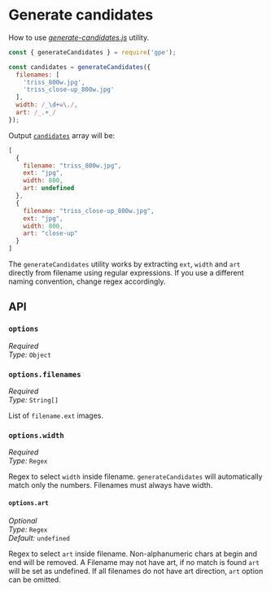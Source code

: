 # Generate candidates

How to use [*generate-candidates.js*](../lib/generate-candidates.js) utility.

```js
const { generateCandidates } = require('gpe');

const candidates = generateCandidates({
  filenames: [
    'triss_800w.jpg',
    'triss_close-up_800w.jpg'
  ],
  width: /_\d+w\./,
  art: /_.+_/
});
```

Output [`candidates`](api.md#optionscandidates) array will be:

```js
[
  {
    filename: "triss_800w.jpg",
    ext: "jpg",
    width: 800,
    art: undefined
  },
  {
    filename: "triss_close-up_800w.jpg",
    ext: "jpg",
    width: 800,
    art: "close-up"
  }
]
```

The `generateCandidates` utility works by extracting `ext`, `width` and `art` directly from filename using regular expressions. If you use a different naming convention, change regex accordingly.

## API

### `options`

*Required* <br>
*Type:* `Object`

### `options.filenames`

*Required* <br>
*Type:* `String[]`

List of `filename.ext` images.

### `options.width`

*Required* <br>
*Type:* `Regex`

Regex to select `width` inside filename. `generateCandidates` will automatically match only the numbers. Filenames must always have width.

#### `options.art`

*Optional* <br>
*Type:* `Regex` <br>
*Default:* `undefined`

Regex to select `art` inside filename. Non-alphanumeric chars at begin and end will be removed. A Filename may not have art, if no match is found `art` will be set as undefined. If all filenames do not have art direction, `art` option can be omitted.
